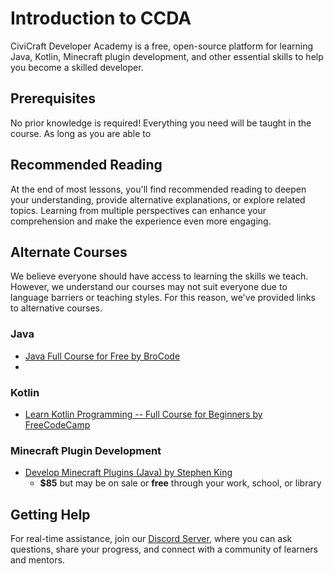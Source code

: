 # Introduction to CCDA

CiviCraft Developer Academy is a free, open-source platform for learning Java, Kotlin, Minecraft plugin development, and other essential skills to help you become a skilled developer.

## Prerequisites
No prior knowledge is required! Everything you need will be taught in the course. As long as you are able to 

## Recommended Reading
At the end of most lessons, you'll find recommended reading to deepen your understanding, provide alternative explanations, or explore related topics. Learning from multiple perspectives can enhance your comprehension and make the experience even more engaging.

## Alternate Courses
We believe everyone should have access to learning the skills we teach. However, we understand our courses may not suit everyone due to language barriers or teaching styles. For this reason, we've provided links to alternative courses.

### Java
- [Java Full Course for Free by BroCode](https://www.youtube.com/watch?v=xk4_1vDrzzo&t=7172s&pp=ygUNamF2YSBicm8gY29kZQ%3D%3D)
- 
### Kotlin
- [Learn Kotlin Programming -- Full Course for Beginners by FreeCodeCamp](https://www.youtube.com/watch?v=EExSSotojVI&pp=ygUSa290bGluIGZ1bGwgY291cnNl)

### Minecraft Plugin Development
- [Develop Minecraft Plugins (Java) by Stephen King](https://www.udemy.com/course/develop-minecraft-plugins-java-programming/?couponCode=ST19MT121224)
  - **$85** but may be on sale or **free** through your work, school, or library


## Getting Help
For real-time assistance, join our [Discord Server](https://discord.gg/), where you can ask questions, share your progress, and connect with a community of learners and mentors.
